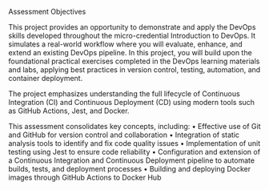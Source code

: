 
Assessment Objectives

This project provides an opportunity to demonstrate and apply the DevOps skills developed throughout the micro-credential Introduction to DevOps.
It simulates a real-world workflow where you will evaluate, enhance, and extend an existing DevOps pipeline.
In this project, you will build upon the foundational practical exercises completed in the DevOps learning materials and labs, applying best practices in version control, testing, automation, and container deployment.

The project emphasizes understanding the full lifecycle of Continuous Integration (CI) and Continuous Deployment (CD) using modern tools such as GitHub Actions, Jest, and Docker.


This assessment consolidates key concepts, including:
•	Effective use of Git and GitHub for version control and collaboration
•	Integration of static analysis tools to identify and fix code quality issues
•	Implementation of unit testing using Jest to ensure code reliability
•	Configuration and extension of a Continuous Integration and Continuous Deployment pipeline to automate builds, tests, and deployment processes
•	Building and deploying Docker images through GitHub Actions to Docker Hub

